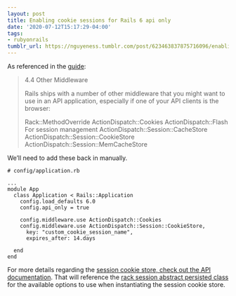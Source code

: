 ```yaml
---
layout: post
title: Enabling cookie sessions for Rails 6 api only
date: '2020-07-12T15:17:29-04:00'
tags:
- rubyonrails
tumblr_url: https://nguyeness.tumblr.com/post/623463837875716096/enabling-cookie-sessions-for-rails-6-api-only
---
```

As referenced in the [guide](https://guides.rubyonrails.org/api_app.html#other-middleware):

> 4.4 Other Middleware
> 
> Rails ships with a number of other middleware that you might want to use in an API application, especially if one of your API clients is the browser:
> 
> Rack::MethodOverride ActionDispatch::Cookies ActionDispatch::Flash For session management ActionDispatch::Session::CacheStore ActionDispatch::Session::CookieStore ActionDispatch::Session::MemCacheStore

We’ll need to add these back in manually.

    # config/application.rb
    
    ...
    module App
      class Application < Rails::Application
        config.load_defaults 6.0
        config.api_only = true
    
        config.middleware.use ActionDispatch::Cookies
        config.middleware.use ActionDispatch::Session::CookieStore,
          key: "custom_cookie_session_name",
          expires_after: 14.days
    
      end
    end

For more details regarding the [session cookie store, check out the API documentation](https://api.rubyonrails.org/v6.0.0/classes/ActionDispatch/Session/CookieStore.html). That will reference the [rack session abstract persisted class](https://www.rubydoc.info/gems/rack/2.2.3/Rack/Session/Abstract/Persisted) for the available options to use when instantiating the session cookie store.

